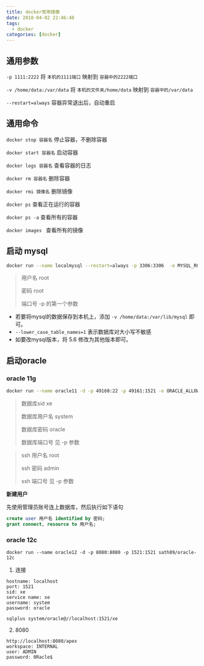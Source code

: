 ```yaml
---
title: docker常用镜像
date: 2018-04-02 22:46:48
tags: 
  - docker
categories: [docker]
---
```


## 通用参数

`-p 1111:2222`   将 `本机的1111端口` 映射到 `容器中的2222端口`

`-v /home/data:/var/data` 将 `本机的文件夹/home/data` 映射到 `容器中的/var/data` 

`--restart=always`  容器异常退出后，自动重启

## 通用命令

`docker stop 容器名` 停止容器，不删除容器

`docker start 容器名` 启动容器

`docker logs 容器名` 查看容器的日志

`docker rm 容器名` 删除容器

`docker rmi 镜像名` 删除镜像

`docker ps` 查看正在运行的容器

`docker ps -a` 查看所有的容器

`docker images ` 查看所有的镜像

## 启动 mysql

```bash
docker run --name localmysql --restart=always -p 3306:3306  -e MYSQL_ROOT_PASSWORD=root -d mysql:5.6 --lower_case_table_names=1
```

> 用户名           root
>
> 密码               root
>
> 端口号           -p 的第一个参数

- 若要将mysql的数据保存到本机上，添加 `-v /home/data:/var/lib/mysql` 即可。
- `--lower_case_table_names=1` 表示数据库对大小写不敏感
- 如要改mysql版本，将 5.6 修改为其他版本即可。

## 启动oracle
### oracle 11g

```bash
docker run --name oracle11 -d -p 49160:22 -p 49161:1521 -e ORACLE_ALLOW_REMOTE=true registry.cn-hangzhou.aliyuncs.com/qida/oracle-xe-11g 
```

> 数据库sid               xe
>
> 数据库用户名        system
>
> 数据库密码            oracle
>
> 数据库端口号        见 -p 参数

> ssh 用户名       root
>
> ssh 密码          admin
>
> ssh 端口号      见 -p 参数

**新建用户**

先使用管理员账号连上数据库，然后执行如下语句

```sql
create user 用户名 identified by 密码;
grant connect, resource to 用户名;
```

### oracle 12c

```
docker run --name oracle12 -d -p 8080:8080 -p 1521:1521 sath89/oracle-12c
```

1. 连接

```
hostname: localhost
port: 1521
sid: xe
service name: xe
username: system
password: oracle

sqlplus system/oracle@//localhost:1521/xe
```

2. 8080

```
http://localhost:8080/apex
workspace: INTERNAL
user: ADMIN
password: 0Racle$
```






